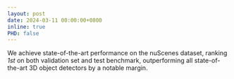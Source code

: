 ```yaml
---
layout: post
date: 2024-03-11 00:00:00+0800
inline: true
PHD: false
---
```

We achieve state-of-the-art performance on the nuScenes dataset, ranking *1st* on both validation set and test benchmark, outperforming all state-of-the-art 3D object detectors by a notable margin.

